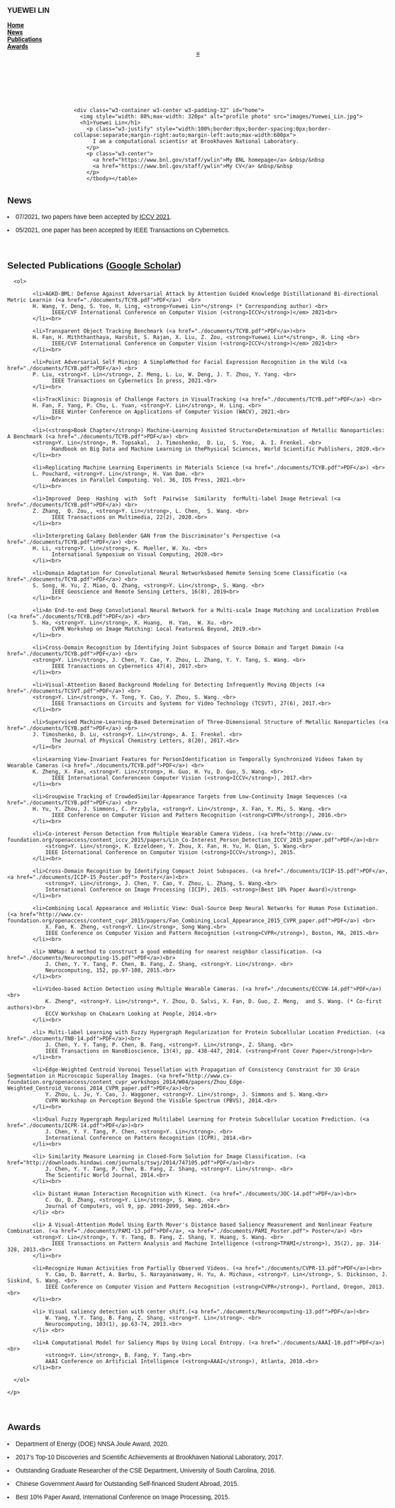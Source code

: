 <!DOCTYPE html>
<html>
<head>

  <title>Yuewei Lin's Homepage</title>

  <meta charset="UTF-8">
  <meta name="viewport" content="width=device-width, initial-scale=1">
  <meta http-equiv="Content-Type" content="text/html; charset=UTF-8">
  <meta name="description" content="Yuewei Lin is currently a computational scientisr at Brookhaven National Laboratory">
  <meta name="author" content="Yuewei Lin" />

  <link rel="stylesheet" href="w3.css">

  <style>
  .w3-sidebar a {font-family: "Roboto", sans-serif}
  body,h1,h2,h3,h4,h5,h6,.w3-wide {font-family: "Montserrat", sans-serif;}
  </style>

  <!--<link rel="icon" type="image/png" href="images/icons.png"> -->

</head>


<body class="w3-content" style="max-width:1000px">

<!-- Sidebar/menu -->
<nav class="w3-sidebar w3-bar-block w3-black w3-collapse w3-top w3-right" style="z-index:3;width:150px" id="mySidebar">
  <div class="w3-container w3-display-container w3-padding-16">
    <h3><b>YUEWEI LIN</b></h3>
  </div>
  <div class="w3-padding-64 w3-text-light-grey w3-large" style="font-weight:bold">
    <a href="#home" class="w3-bar-item w3-button">Home</a><br>
    <a href="#news" class="w3-bar-item w3-button">News</a><br>
    <a href="#publications" class="w3-bar-item w3-button">Publications</a><br>
    <a href="#award" class="w3-bar-item w3-button">Awards</a><br>
  </div>
</nav>

<!-- Top menu on small screens -->
<header class="w3-bar w3-top w3-hide-large w3-black w3-xlarge">
  <a href="javascript:void(0)" class="w3-bar-item w3-button w3-padding-24 w3-right"  style="font-stretch: extra-expanded;" onclick="w3_open()"><b>≡</b></a>
  </div>
</header>

<!-- Overlay effect when opening sidebar on small screens -->
<div class="w3-overlay w3-hide-large" onclick="w3_close()" style="cursor:pointer" title="close side menu" id="myOverlay"></div>

<!-- !PAGE CONTENT! -->
<div class="w3-main" style="margin-left:150px">

  <!-- Push down content on small screens -->
  <div class="w3-hide-large" style="margin-top:83px"></div>

<br>

<!-- The Home Section -->
    <div class="w3-container w3-center w3-padding-32" id="home">
      <img style="width: 80%;max-width: 320px" alt="profile photo" src="images/Yuewei_Lin.jpg">
      <h1>Yuewei Lin</h1>
        <p class="w3-justify" style="width:100%;border:0px;border-spacing:0px;border-collapse:separate;margin-right:auto;margin-left:auto;max-width:600px">
          I am a computational scientisr at Brookhaven National Laboratory.
        </p>
        <p class="w3-center">
          <a href="https://www.bnl.gov/staff/ywlin">My BNL homepage</a> &nbsp/&nbsp
          <a href="https://www.bnl.gov/staff/ywlin">My CV</a> &nbsp/&nbsp
        </p>
        </tbody></table>
  </div>

<!-- The News Section -->
  <div class="w3-container w3-light-grey w3-padding-32" id="news">
   <h2>News</h2>
      <p><li> 07/2021, two papers have been accepted by <a href="http://iccv2021.thecvf.com/">ICCV 2021</a>.</li></p>
      <p><li> 05/2021, one paper has been accepted by IEEE Transactions on Cybernetics.</li></p>
  </div>

<br>


 <!-- The Publications Section -->
  <div class="w3-container w3-padding-32"" id="publications">

  <h2> Selected Publications (<a href="https://scholar.google.com/citations?user=wOFhljYAAAAJ&hl=en">Google Scholar</a>)</h2>

      <ol>

            <li>AGKD-BML: Defense Against Adversarial Attack by Attention Guided Knowledge Distillationand Bi-directional Metric Learnin (<a href="./documents/TCYB.pdf">PDF</a>)  <br>
            H. Wang, Y. Deng, S. Yoo, H. Ling, <strong>Yuewei Lin*</strong> (* Corresponding author) <br>
                  IEEE/CVF International Conference on Computer Vision (<strong>ICCV</strong>)</em> 2021<br>
            </li><br>

            <li>Transparent Object Tracking Benchmark (<a href="./documents/TCYB.pdf">PDF</a>)<br>
            H. Fan, H. Miththanthaya, Harshit, S. Rajan, X. Liu, Z. Zou, <strong>Yuewei Lin*</strong>, H. Ling <br>
                  IEEE/CVF International Conference on Computer Vision (<strong>ICCV</strong>)</em> 2021<br>
            </li><br>

            <li>Point Adversarial Self Mining: A SimpleMethod for Facial Expression Recognition in the Wild (<a href="./documents/TCYB.pdf">PDF</a>) <br>
            P. Liu, <strong>Y. Lin</strong>, Z. Meng, L. Lu, W. Deng, J. T. Zhou, Y. Yang. <br>
                  IEEE Transactions on Cybernetics In press, 2021.<br>
            </li><br>

            <li>TracKlinic: Diagnosis of Challenge Factors in VisualTracking (<a href="./documents/TCYB.pdf">PDF</a>) <br>
            H. Fan, F. Yang, P. Chu, L. Yuan, <strong>Y. Lin</strong>, H. Ling. <br>
                  IEEE Winter Conference on Applications of Computer Vision (WACV), 2021.<br>
            </li><br>

            <li>(<strong>Book Chapter</strong>) Machine-Learning Assisted StructureDetermination of Metallic Nanoparticles:  A Benchmark (<a href="./documents/TCYB.pdf">PDF</a>) <br>
            <strong>Y. Lin</strong>, M. Topsakal,  J. Timoshenko,  D. Lu,  S. Yoo,  A. I. Frenkel. <br>
                  Handbook on Big Data and Machine Learning in thePhysical Sciences, World Scientific Publishers, 2020.<br>
            </li><br>

            <li>Replicating Machine Learning Experiments in Materials Science (<a href="./documents/TCYB.pdf">PDF</a>) <br>
            L. Pouchard, <strong>Y. Lin</strong>, H. Van Dam. <br>
                  Advances in Parallel Computing. Vol. 36, IOS Press, 2021.<br>
            </li><br>

            <li>Improved  Deep  Hashing  with  Soft  Pairwise  Similarity  forMulti-label Image Retrieval (<a href="./documents/TCYB.pdf">PDF</a>) <br>
            Z. Zhang,  Q. Zou,, <strong>Y. Lin</strong>, L. Chen,  S. Wang. <br>
                  IEEE Transactions on Multimedia, 22(2), 2020.<br>
            </li><br>

            <li>Interpreting Galaxy Deblender GAN from the Discriminator’s Perspective (<a href="./documents/TCYB.pdf">PDF</a>) <br>
            H. Li, <strong>Y. Lin</strong>, K. Mueller, W. Xu. <br>
                  International Symposium on Visual Computing, 2020.<br>
            </li><br>

            <li>Domain Adaptation for Convolutional Neural Networksbased Remote Sensing Scene Classificatio (<a href="./documents/TCYB.pdf">PDF</a>) <br>
            S. Song, H. Yu, Z. Miao, Q. Zhang, <strong>Y. Lin</strong>, S. Wang. <br>
                  IEEE Geoscience and Remote Sensing Letters, 16(8), 2019<br>
            </li><br>

            <li>An End-to-end Deep Convolutional Neural Network for a Multi-scale Image Matching and Localization Problem (<a href="./documents/TCYB.pdf">PDF</a>) <br>
            S. Ha, <strong>Y. Lin</strong>, X. Huang,  H. Yan,  W. Xu. <br>
                  CVPR Workshop on Image Matching: Local Features& Beyond, 2019.<br>
            </li><br>

            <li>Cross-Domain Recognition by Identifying Joint Subspaces of Source Domain and Target Domain (<a href="./documents/TCYB.pdf">PDF</a>) <br>
            <strong>Y. Lin</strong>, J. Chen, Y. Cao, Y. Zhou, L. Zhang, Y. Y. Tang, S. Wang. <br>
                  IEEE Transactions on Cybernetics 47(4), 2017.<br>
            </li><br>

            <li>Visual-Attention Based Background Modeling for Detecting Infrequently Moving Objects (<a href="./documents/TCSVT.pdf">PDF</a>) <br>
            <strong>Y. Lin</strong>, Y. Tong, Y. Cao, Y. Zhou, S. Wang. <br>
                  IEEE Transactions on Circuits and Systems for Video Technology (TCSVT), 27(6), 2017.<br>
            </li><br>

            <li>Supervised Machine-Learning-Based Determination of Three-Dimensional Structure of Metallic Nanoparticles (<a href="./documents/TCYB.pdf">PDF</a>) <br>
            J. Timoshenko, D. Lu, <strong>Y. Lin</strong>, A. I. Frenkel. <br>
                  The Journal of Physical Chemistry Letters, 8(20), 2017.<br>
            </li><br>
            
            <li>Learning View-Invariant Features for PersonIdentification in Temporally Synchronized Videos Taken by Wearable Cameras (<a href="./documents/TCYB.pdf">PDF</a>) <br>
            K. Zheng, X. Fan, <strong>Y. Lin</strong>, H. Guo, H. Yu, D. Guo, S. Wang. <br>
                  IEEE International Conferenceon Computer Vision (<strong>ICCV</strong>), 2017.<br>
            </li><br>

            <li>Groupwise Tracking of CrowdedSimilar-Appearance Targets from Low-Continuity Image Sequences (<a href="./documents/TCYB.pdf">PDF</a>) <br>
            H. Yu, Y. Zhou, J. Simmons, C. Przybyla, <strong>Y. Lin</strong>, X. Fan, Y. Mi, S. Wang. <br>
                  IEEE Conference on Computer Vision and Pattern Recognition (<strong>CVPR</strong>), 2016.<br>
            </li><br>

            <li>Co-interest Person Detection from Multiple Wearable Camera Videos. (<a href="http://www.cv-foundation.org/openaccess/content_iccv_2015/papers/Lin_Co-Interest_Person_Detection_ICCV_2015_paper.pdf">PDF</a>)<br>
                <strong>Y. Lin</strong>, K. Ezzeldeen, Y. Zhou, X. Fan, H. Yu, H. Qian, S. Wang.<br>
                IEEE International Conference on Computer Vision (<strong>ICCV</strong>), 2015.
            </li><br>                                

            <li>Cross-Domain Recognition by Identifying Compact Joint Subspaces. (<a href="./documents/ICIP-15.pdf">PDF</a>, <a href="./documents/ICIP-15_Poster.pdf"> Poster</a>)<br>
                <strong>Y. Lin</strong>, J. Chen, Y. Cao, Y. Zhou, L. Zhang, S. Wang.<br>
                International Conference on Image Processing (ICIP), 2015. <strong>(Best 10% Paper Award)</strong>
            </li><br>

            <li>Combining Local Appearance and Holistic View: Dual-Source Deep Neural Networks for Human Pose Estimation. (<a href="http://www.cv-foundation.org/openaccess/content_cvpr_2015/papers/Fan_Combining_Local_Appearance_2015_CVPR_paper.pdf">PDF</a>) <br>
                X. Fan, K. Zheng, <strong>Y. Lin</strong>, Song Wang.<br>
                IEEE Conference on Computer Vision and Pattern Recognition (<strong>CVPR</strong>), Boston, MA, 2015.<br>
            </li><br>             

            <li> NNMap: A method to construct a good embedding for nearest neighbor classification. (<a href="./documents/Neurocomputing-15.pdf">PDF</a>)<br>
                J. Chen, Y. Y. Tang, P. Chen, B. Fang, Z. Shang, <strong>Y. Lin</strong>. <br>
                Neurocomputing, 152, pp.97-108, 2015.<br>
            </li><br>

            <li>Video-based Action Detection using Multiple Wearable Cameras. (<a href="./documents/ECCVW-14.pdf">PDF</a>)<br>
                K. Zheng*, <strong>Y. Lin</strong>*, Y. Zhou, D. Salvi, X. Fan, D. Guo, Z. Meng,  and S. Wang. (* Co-first authors)<br>
                ECCV Workshop on ChaLearn Looking at People, 2014.<br>
            </li><br>

            <li> Multi-label Learning with Fuzzy Hypergraph Regularization for Protein Subcellular Location Prediction. (<a href="./documents/TNB-14.pdf">PDF</a>)<br>
                J. Chen, Y. Y. Tang, P. Chen, B. Fang, <strong>Y. Lin</strong>, Z. Shang. <br>
                IEEE Transactions on NanoBioscience, 13(4), pp. 438-447, 2014. (<strong>Front Cover Paper</strong>)<br>
            </li><br>

            <li>Edge-Weighted Centroid Voronoi Tessellation with Propagation of Consistency Constraint for 3D Grain Segmentation in Microscopic Superalloy Images. (<a href="http://www.cv-foundation.org/openaccess/content_cvpr_workshops_2014/W04/papers/Zhou_Edge-Weighted_Centroid_Voronoi_2014_CVPR_paper.pdf">PDF</a>)<br>
                Y. Zhou, L. Ju, Y. Cao, J. Waggoner, <strong>Y. Lin</strong>, J. Simmons and S. Wang.<br>
                CVPR Workshop on Perception Beyond the Visible Spectrum (PBVS), 2014.<br>
            </li><br>

            <li>Dual Fuzzy Hypergraph Regularized Multilabel Learning for Protein Subcellular Location Prediction. (<a href="./documents/ICPR-14.pdf">PDF</a>)<br>
                J. Chen, Y. Y. Tang, P. Chen, <strong>Y. Lin</strong>. <br>
                International Conference on Pattern Recognition (ICPR), 2014.<br>
            </li><br>

            <li> Similarity Measure Learning in Closed-Form Solution for Image Classification. (<a href="http://downloads.hindawi.com/journals/tswj/2014/747105.pdf">PDF</a>)<br>
                J. Chen, Y. Y. Tang, P. Chen, B. Fang, Z. Shang, <strong>Y. Lin</strong>. <br>
                The Scientific World Journal, 2014.<br>
            </li><br>

            <li> Distant Human Interaction Recognition with Kinect. (<a href="./documents/JOC-14.pdf">PDF</a>)<br>
                C. Qu, D. Zhang, <strong>Y. Lin</strong>, S. Wang. <br>
                Journal of Computers, vol 9, pp. 2091-2099, Sep. 2014.<br>
            </li> <br>
            
            <li> A Visual-Attention Model Using Earth Mover's Distance based Saliency Measurement and Nonlinear Feature Combination. (<a href="./documents/PAMI-13.pdf">PDF</a>, <a href="./documents/PAMI_Poster.pdf"> Poster</a>) <br>
            <strong>Y. Lin</strong>, Y. Y. Tang, B. Fang, Z. Shang, Y. Huang, S. Wang. <br>
                  IEEE Transactions on Pattern Analysis and Machine Intelligence (<strong>TPAMI</strong>), 35(2), pp. 314-328, 2013.<br>
            </li><br>
      
            <li>Recognize Human Activities from Partially Observed Videos. (<a href="./documents/CVPR-13.pdf">PDF</a>)<br>
                Y. Cao, D. Barrett, A. Barbu, S. Narayanaswamy, H. Yu, A. Michaux, <strong>Y. Lin</strong>, S. Dickinson, J. Siskind, S. Wang. <br>
                IEEE Conference on Computer Vision and Pattern Recognition (<strong>CVPR</strong>), Portland, Oregon, 2013.<br>
            </li><br>

            <li> Visual saliency detection with center shift.(<a href="./documents/Neurocomputing-13.pdf">PDF</a>)<br>
                W. Yang, Y.Y. Tang, B. Fang, Z. Shang, <strong>Y. Lin</strong>. <br>                                    
                Neurocomputing, 103(1), pp.63-74, 2013.<br>
            </li> <br>

            <li>A Computational Model for Saliency Maps by Using Local Entropy. (<a href="./documents/AAAI-10.pdf">PDF</a>)<br>
                <strong>Y. Lin</strong>, B. Fang, Y. Tang.<br>
                AAAI Conference on Artificial Intelligence (<strong>AAAI</strong>), Atlanta, 2010.<br>
            </li><br>
                                
      </ol>

    </p>
  </div>

<br>



<!-- The Services Section -->
<!-- 
  <div class="w3-container w3-light-grey w3-padding-32" id="service">
    <h2>Services</h2>
      <p><li> Journal Reviewers of <a href="https://ieeexplore.ieee.org/xpl/RecentIssue.jsp?punumber=34">IEEE T-PAMI</a>, <a href="https://www.springer.com/journal/11263">IJCV</a>, <a href="https://ieeexplore.ieee.org/xpl/RecentIssue.jsp?punumber=83">IEEE T-IP</a>, <a href="https://ieeexplore.ieee.org/xpl/RecentIssue.jsp?punumber=5962385">IEEE T-NNLS</a>, <a href="https://ieeexplore.ieee.org/xpl/RecentIssue.jsp?punumber=6046">IEEE T-MM</a>, <a href="https://ieeexplore.ieee.org/xpl/RecentIssue.jsp?punumber=69">IEEE T-KDE</a>, etc.</p>
      <p><li> Program Committee Members of ICCV 2021, AAAI 2021, ICLR 2021, NeurIPS 2020, ICML 2020, ECCV 2020, CVPR 2020, ICLR 2020, AAAI 2020, ICCV 2019, CVPR 2019, ICLR 2019, AAAI 2019, IJCAI 2018, AAAI 2018, NeurIPS 2018, etc.</p>
  </div>

<br>
-->

  <!-- The Awards Section -->
  <div class="w3-container w3-padding-32" id="award">
    <h2>Awards</h2>
    <p><li>Department of Energy (DOE) NNSA Joule Award, 2020.</p>
    <p><li>2017’s Top-10 Discoveries and Scientific Achievements at Brookhaven National Laboratory, 2017.</p>
    <p><li>Outstanding Graduate Researcher of the CSE Department, University of South Carolina, 2016.</p>
    <p><li>Chinese Government Award for Outstanding Self-financed Student Abroad, 2015.</p>
    <p><li>Best 10% Paper Award, International Conference on Image Processing, 2015.</p>
    
  </div>  
<br>
<br>


<!--
  No.
  <script type="text/javascript">
  var sc_project=12347113; 
  var sc_invisible=0; 
  var sc_security="21aca5d1"; 
  var sc_https=1; 
  var scJsHost = "https://";
  document.write("<sc"+"ript type='text/javascript' src='" + scJsHost+
  "statcounter.com/counter/counter.js'></"+"script>");
  </script> Visitor Since Jun 2020. Powered by <a href="https://www.w3schools.com/w3css/default.asp" title="W3.CSS" target="_blank" class="w3-hover-opacity">w3.css</a>
  <noscript>
    <div class="statcounter"><a title="Web Analytics Made Easy -
  StatCounter" href="https://statcounter.com/" target="_blank"><img
  class="statcounter" src="https://c.statcounter.com/12347113/0/21aca5d1/0/"
  alt="Web Analytics Made Easy - StatCounter"></a></div>
  </noscript>
  -->
  <!-- End of Statcounter Code -->
  
  
</div>

  <!-- End page content -->
</div>

<script>
// Accordion 
function myAccFunc() {
  var x = document.getElementById("demoAcc");
  if (x.className.indexOf("w3-show") == -1) {
    x.className += " w3-show";
  } else {
    x.className = x.className.replace(" w3-show", "");
  }
}

// Click on the "Jeans" link on page load to open the accordion for demo purposes
document.getElementById("myBtn").click();


// Open and close sidebar
function w3_open() {
  document.getElementById("mySidebar").style.display = "block";
  document.getElementById("myOverlay").style.display = "block";
}
 
function w3_close() {
  document.getElementById("mySidebar").style.display = "none";
  document.getElementById("myOverlay").style.display = "none";
}
</script>



</body>

</html>
